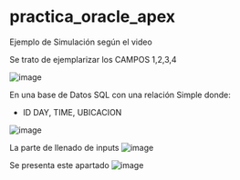 # practica_oracle_apex
Ejemplo de Simulación según el video

  Se trato de ejemplarizar los CAMPOS 1,2,3,4 
  
![image](https://user-images.githubusercontent.com/23177282/161608063-3a8061a3-c4b5-4c8a-b05f-647ee51775cb.png)


En una base de Datos SQL con una relación Simple donde:
* ID DAY, TIME, UBICACION

![image](https://user-images.githubusercontent.com/23177282/161608459-23c28375-d64c-42af-ae4e-224a0217ee87.png)

La parte de llenado de inputs
![image](https://user-images.githubusercontent.com/23177282/161614235-6b57a4fa-d66f-47c1-bf62-086d3f3e19ee.png)

Se presenta este apartado
![image](https://user-images.githubusercontent.com/23177282/161614385-261e59b1-947f-4dfb-a10b-4659ee18a031.png)
